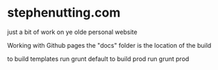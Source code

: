 # stephenutting.com
just a bit of work on ye olde personal website


Working with Github pages the "docs" folder is the location of the build

to build templates run grunt default
to build prod run grunt prod
